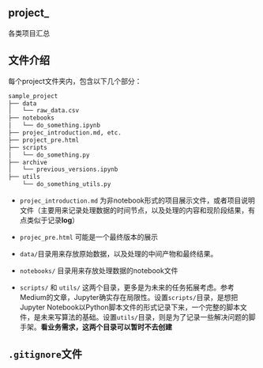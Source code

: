 ## project_
各类项目汇总

## 文件介绍

每个project文件夹内，包含以下几个部分：

```bash
sample_project
├── data
│   └── raw_data.csv
├── notebooks
│   └── do_something.ipynb
├── projec_introduction.md, etc.
├── project_pre.html 
├── scripts
│   └── do_something.py
├── archive
│   └── previous_versions.ipynb
├── utils
    └── do_something_utils.py
```

*  `projec_introduction.md` 为非notebook形式的项目展示文件，或者项目说明文件（主要用来记录处理数据的时间节点，以及处理的内容和现阶段结果，有点类似于记录**log**）

*  `projec_pre.html` 可能是一个最终版本的展示

* `data/`目录用来存放原始数据，以及处理的中间产物和最终结果。

* `notebooks/` 目录用来存放处理数据的notebook文件

* `scripts/` 和 `utils/` 这两个目录，更多是为未来的任务拓展考虑。参考Medium的文章，Jupyter确实存在局限性。设置`scripts/`目录，是想把Jupyter Notebook以Python脚本文件的形式记录下来，一个完整的脚本文件，是未来写算法的基础。设置`utils/`目录，则是为了记录一些解决问题的脚手架。**看业务需求，这两个目录可以暂时不去创建**

## `.gitignore`文件
